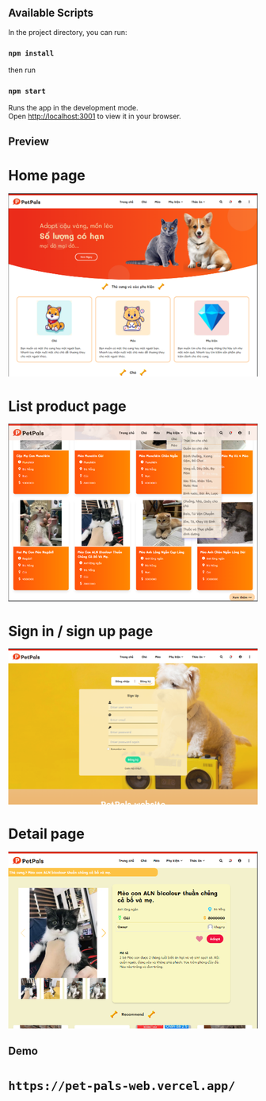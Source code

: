 ## Available Scripts

In the project directory, you can run:

### `npm install`

then run

### `npm start`

Runs the app in the development mode.\
Open [http://localhost:3001](http://localhost:3001) to view it in your browser.

## Preview

# Home page

![image](./src/images/01.png)

# List product page

![image](./src/images/02.png)

# Sign in / sign up page

![image](./src/images/03.png)

# Detail page

![image](./src/images/04.png)

## Demo

# `https://pet-pals-web.vercel.app/`
